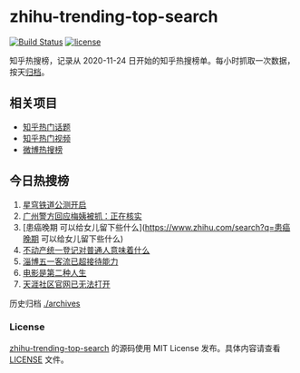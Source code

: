 # zhihu-trending-top-search

[![Build Status](https://github.com/justjavac/zhihu-trending-top-search/workflows/ci/badge.svg?branch=main)](https://github.com/justjavac/zhihu-trending-top-search/actions)
[![license](https://img.shields.io/github/license/justjavac/zhihu-trending-top-search)](https://github.com/justjavac/zhihu-trending-top-search/blob/main/LICENSE)

知乎热搜榜，记录从 2020-11-24
日开始的知乎热搜榜单。每小时抓取一次数据，按天[归档](./archives)。

## 相关项目

- [知乎热门话题](https://github.com/justjavac/zhihu-trending-hot-questions)
- [知乎热门视频](https://github.com/justjavac/zhihu-trending-hot-video)
- [微博热搜榜](https://github.com/justjavac/weibo-trending-hot-search)

## 今日热搜榜

<!-- BEGIN -->
<!-- 最后更新时间 Thu Apr 27 2023 10:01:09 GMT+0800 (China Standard Time) -->

1. [星穹铁道公测开启](https://www.zhihu.com/search?q=星穹铁道公测开启)
1. [广州警方回应梅姨被抓：正在核实](https://www.zhihu.com/search?q=广州警方回应梅姨被抓：正在核实)
1. [患癌晚期 可以给女儿留下些什么](https://www.zhihu.com/search?q=患癌晚期
   可以给女儿留下些什么)
1. [不动产统一登记对普通人意味着什么](https://www.zhihu.com/search?q=不动产统一登记对普通人意味着什么)
1. [淄博五一客流已超接待能力](https://www.zhihu.com/search?q=淄博五一客流已超接待能力)
1. [电影是第二种人生](https://www.zhihu.com/search?q=电影是第二种人生)
1. [天涯社区官网已无法打开](https://www.zhihu.com/search?q=天涯社区官网已无法打开)

<!-- END -->

历史归档 [./archives](./archives)

### License

[zhihu-trending-top-search](https://github.com/justjavac/zhihu-trending-top-search)
的源码使用 MIT License 发布。具体内容请查看 [LICENSE](./LICENSE) 文件。
